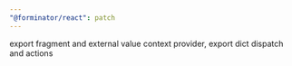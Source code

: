 ```yaml
---
"@forminator/react": patch
---
```


export fragment and external value context provider, export dict dispatch and actions
